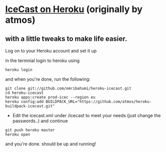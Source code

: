 [IceCast on Heroku](https://github.com/atmos/heroku-buildpack-icecast/) (originally by atmos)
===================================================


with a little tweaks to make life easier.
-----------------------------------------


Log on to your Heroku account and set it up

in the termnial login to heroku using
```
heroku login
```

and when you're done, run the following:

```
git clone git://github.com/omribahumi/heroku-icecast.git
cd heroku-icecast
heroku apps:create prod-icec --region eu
heroku config:add BUILDPACK_URL="https://github.com/atmos/heroku-buildpack-icecast.git"
```

- Edit the icecast.xml under /icecast to meet your needs (just change the passwords..) and continue

```
git push heroku master
heroku open
```

and you're done.
should be up and running!
